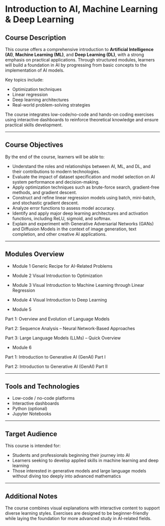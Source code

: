 # **Introduction to AI, Machine Learning & Deep Learning**

## **Course Description**

This course offers a comprehensive introduction to **Artificial Intelligence (AI)**, **Machine Learning (ML)**, and **Deep Learning (DL)**, with a strong emphasis on practical applications. Through structured modules, learners will build a foundation in AI by progressing from basic concepts to the implementation of AI models.

Key topics include:
- Optimization techniques
- Linear regression
- Deep learning architectures
- Real-world problem-solving strategies

The course integrates low-code/no-code and hands-on coding exercises using interactive dashboards to reinforce theoretical knowledge and ensure practical skills development.

---

## **Course Objectives**

By the end of the course, learners will be able to:

- Understand the roles and relationships between AI, ML, and DL, and their contributions to modern technologies.
- Evaluate the impact of dataset specification and model selection on AI system performance and decision-making.
- Apply optimization techniques such as brute-force search, gradient-free methods, and gradient descent.
- Construct and refine linear regression models using batch, mini-batch, and stochastic gradient descent.
- Analyze error functions to assess model accuracy.
- Identify and apply major deep learning architectures and activation functions, including ReLU, sigmoid, and softmax.
- Explain and experiment with Generative Adversarial Networks (GANs) and Diffusion Models in the context of image generation, text completion, and other creative AI applications.

---

## **Modules Overview**

- Module 1
Generic Recipe for AI-Related Problems

- Module 2
Visual Introduction to Optimization

- Module 3
Visual Introduction to Machine Learning through Linear Regression

- Module 4
Visual Introduction to Deep Learning

- Module 5

Part 1: Overview and Evolution of Language Models

Part 2: Sequence Analysis – Neural Network-Based Approaches

Part 3: Large Language Models (LLMs) – Quick Overview

- Module 6

Part 1: Introduction to Generative AI (GenAI) Part I

Part 2: Introduction to Generative AI (GenAI) Part II

---

## **Tools and Technologies**

- Low-code / no-code platforms
- Interactive dashboards
- Python (optional)
- Jupyter Notebooks

---

## **Target Audience**

This course is intended for:
- Students and professionals beginning their journey into AI
- Learners seeking to develop applied skills in machine learning and deep learning
- Those interested in generative models and large language models without diving too deeply into advanced mathematics

---

## **Additional Notes**

The course combines visual explanations with interactive content to support diverse learning styles. Exercises are designed to be beginner-friendly while laying the foundation for more advanced study in AI-related fields.

